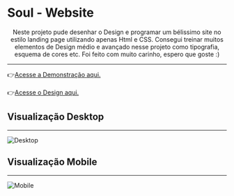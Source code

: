 <h1>Soul - Website</h1>
<center><p>Neste projeto pude desenhar o Design e programar um bélissimo site no estilo landing page utilizando apenas Html e CSS.
Consegui treinar muitos elementos de Design médio e avançado nesse projeto como tipografia, esquema de cores etc. Foi feito com muito carinho, espero que goste :)
 </p></center>
<hr>
 👉<a href="https://devsfe.github.io/soul-website/">Acesse a Demonstração aqui. </a><br><br>
 👉<a href="https://www.figma.com/file/vbkG5i7rqIuqjBMj09NKeC/Soul-Website">Acesse o Design aqui. </a><br>


<h2>Visualização Desktop</h2>
<hr>

![Desktop](https://user-images.githubusercontent.com/58652794/92307105-5895b700-ef6a-11ea-9e56-55a4745b84b4.png)

<h2>Visualização Mobile</h2>
<hr>

![Mobile](https://user-images.githubusercontent.com/58652794/92307276-98a96980-ef6b-11ea-8213-979970200966.png)


 
